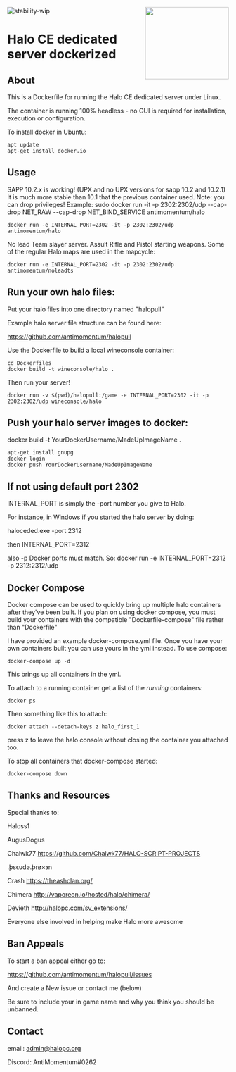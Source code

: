 ![stability-wip](https://img.shields.io/badge/stability-unstable-lightgrey.svg)
<img src="https://i.imgur.com/zRXWDEK.png" width="190" height="164" align="right"/>

# Halo CE dedicated server dockerized

## About

This is a Dockerfile for running the Halo CE dedicated server under Linux.

The container is running 100% headless - no GUI is required for installation, execution or configuration.

To install docker in Ubuntu:

    apt update
    apt-get install docker.io

## Usage

SAPP 10.2.x is working! (UPX and no UPX versions for sapp 10.2 and 10.2.1) It is much more stable than 10.1 that the previous container used. Note: you can drop privileges! Example: sudo docker run -it -p 2302:2302/udp --cap-drop NET_RAW --cap-drop NET_BIND_SERVICE antimomentum/halo
 
    docker run -e INTERNAL_PORT=2302 -it -p 2302:2302/udp antimomentum/halo


No lead Team slayer server. Assult Rifle and Pistol starting weapons. Some of the regular Halo maps are used in the mapcycle:

    docker run -e INTERNAL_PORT=2302 -it -p 2302:2302/udp antimomentum/noleadts

## Run your own halo files:
Put your halo files into one directory named "halopull"

Example halo server file structure can be found here:


https://github.com/antimomentum/halopull



Use the Dockerfile to build a local wineconsole container:

    cd Dockerfiles
    docker build -t wineconsole/halo .


Then run your server!

    docker run -v $(pwd)/halopull:/game -e INTERNAL_PORT=2302 -it -p 2302:2302/udp wineconsole/halo


##  Push your halo server images to docker:

docker build -t YourDockerUsername/MadeUpImageName . 

    apt-get install gnupg
    docker login
    docker push YourDockerUsername/MadeUpImageName

## If not using default port 2302 ## 

INTERNAL_PORT is simply the -port number you give to Halo. 

For instance, in Windows if you started the halo server by doing:

haloceded.exe -port 2312

then INTERNAL_PORT=2312


also -p Docker ports must match. So: docker run -e INTERNAL_PORT=2312 -p 2312:2312/udp

## Docker Compose ##

Docker compose can be used to quickly bring up multiple halo containers after they've been built. If you plan on using docker compose, you must build your containers with the compatible "Dockerfile-compose" file rather than "Dockerfile"

I have provided an example docker-compose.yml file. Once you have your own containers built you can use yours in the yml instead. To use compose:

    docker-compose up -d

This brings up all containers in the yml.

To attach to a running container get a list of the *running* containers:

    docker ps

Then something like this to attach:

    docker attach --detach-keys z halo_first_1


press z to leave the halo console without closing the container you attached too.

To stop all containers that docker-compose started:

    docker-compose down


## Thanks and Resources ##

Special thanks to:

Haloss1

AugusDogus

Chalwk77 https://github.com/Chalwk77/HALO-SCRIPT-PROJECTS

.þsϵυdø.þrø×϶n

Crash
https://theashclan.org/

Chimera 
http://vaporeon.io/hosted/halo/chimera/ 

Devieth
http://halopc.com/sv_extensions/

Everyone else involved in helping make Halo more awesome


## Ban Appeals ##


To start a ban appeal either go to:


https://github.com/antimomentum/halopull/issues


And create a New issue or contact me (below)


Be sure to include your in game name and why you think you should be unbanned.


## Contact

email: admin@halopc.org


Discord: AntiMomentum#0262




